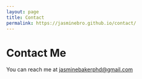 ```yaml
---
layout: page
title: Contact
permalink: https://jasminebro.github.io/contact/
---
```


# Contact Me
You can reach me at jasminebakerphd@gmail.com
